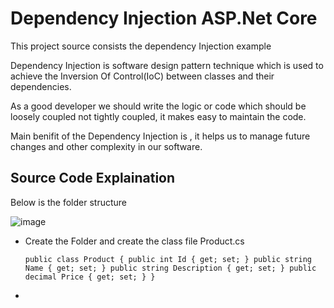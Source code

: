 # Dependency Injection ASP.Net Core
This project source consists the dependency Injection example

Dependency Injection is software design pattern technique which is used to achieve the Inversion Of Control(IoC) between classes and their dependencies.

As a good developer we should write the logic or code which should be loosely coupled not tightly coupled, it makes easy to maintain the code.

Main benifit of the Dependency Injection is , it helps us to manage future changes and other complexity in our software.

## Source Code Explaination
Below is the folder structure

![image](https://user-images.githubusercontent.com/81896060/119248390-78c7dd80-bbae-11eb-9fe9-82a100725985.png)


* Create the Folder and create the class file Product.cs

    `public class Product
    {
        public int Id { get; set; }
        public string Name { get; set; }
        public string Description { get; set; }
        public decimal Price { get; set; }
    }`

* 


